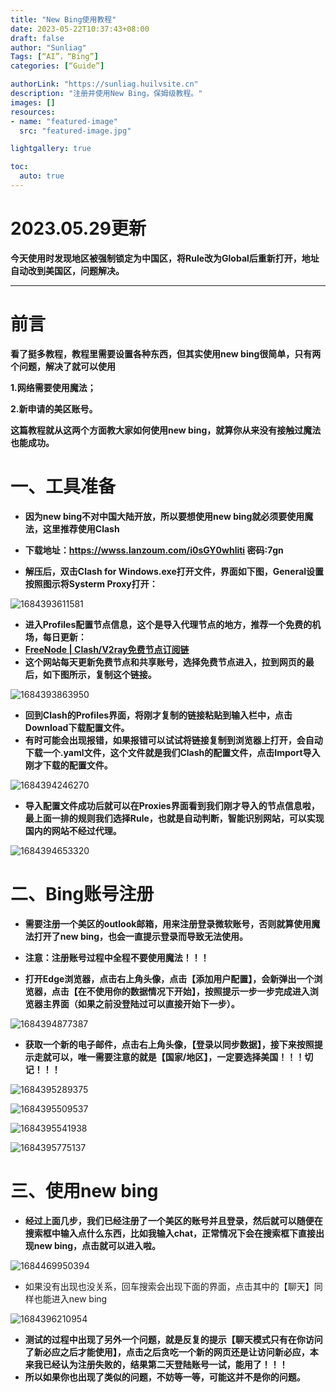 ```yaml
---
title: "New Bing使用教程"
date: 2023-05-22T10:37:43+08:00
draft: false
author: "Sunliag"
Tags: [“AI”，“Bing”] 
categories: [“Guide”]

authorLink: "https://sunliag.huilvsite.cn"
description: "注册并使用New Bing，保姆级教程。"
images: []
resources:
- name: "featured-image"
  src: "featured-image.jpg"

lightgallery: true

toc:
  auto: true
---
```

# 2023.05.29更新

**今天使用时发现地区被强制锁定为中国区，将Rule改为Global后重新打开，地址自动改到美国区，问题解决。**

---



# 前言

**看了挺多教程，教程里需要设置各种东西，但其实使用new bing很简单，只有两个问题，解决了就可以使用**

**1.网络需要使用魔法；**

**2.新申请的美区账号。**

**这篇教程就从这两个方面教大家如何使用new bing，就算你从来没有接触过魔法也能成功。**

# 一、工具准备

* **因为new bing不对中国大陆开放，所以要想使用new bing就必须要使用魔法，这里推荐使用Clash**
* **下载地址：https://wwss.lanzoum.com/i0sGY0whliti      密码:7gn**

* **解压后，双击Clash for Windows.exe打开文件，界面如下图，General设置按照图示将Systerm Proxy打开：**

![1684393611581](https://cdnjson.com/images/2023/05/22/1684393611581.png)

* **进入Profiles配置节点信息，这个是导入代理节点的地方，推荐一个免费的机场，每日更新：**
* [**FreeNode | Clash/V2ray免费节点订阅链**](https://freenode.me/)
* **这个网站每天更新免费节点和共享账号，选择免费节点进入，拉到网页的最后，如下图所示，复制这个链接。**

![1684393863950](https://cdnjson.com/images/2023/05/22/1684393863950.png)

* **回到Clash的Profiles界面，将刚才复制的链接粘贴到输入栏中，点击Download下载配置文件。**
* **有时可能会出现报错，如果报错可以试试将链接复制到浏览器上打开，会自动下载一个.yaml文件，这个文件就是我们Clash的配置文件，点击Import导入刚才下载的配置文件。**

![1684394246270](https://cdnjson.com/images/2023/05/22/1684394246270.png)

* **导入配置文件成功后就可以在Proxies界面看到我们刚才导入的节点信息啦，最上面一排的规则我们选择Rule，也就是自动判断，智能识别网站，可以实现国内的网站不经过代理。**

![1684394653320](https://cdnjson.com/images/2023/05/22/1684394653320.png)

# 二、Bing账号注册

* **需要注册一个美区的outlook邮箱，用来注册登录微软账号，否则就算使用魔法打开了new bing，也会一直提示登录而导致无法使用。**
* **注意：注册账号过程中全程不要使用魔法！！！**

* **打开Edge浏览器，点击右上角头像，点击【添加用户配置】，会新弹出一个浏览器，点击【在不使用你的数据情况下开始】，按照提示一步一步完成进入浏览器主界面（如果之前没登陆过可以直接开始下一步）。**

![1684394877387](https://cdnjson.com/images/2023/05/22/1684394877387.png)

* **获取一个新的电子邮件，点击右上角头像，【登录以同步数据】，接下来按照提示走就可以，唯一需要注意的就是【国家/地区】，一定要选择美国！！！切记！！！**

![1684395289375](https://cdnjson.com/images/2023/05/22/1684395289375.png)

![1684395509537](https://cdnjson.com/images/2023/05/22/1684395509537.png)

![1684395541938](https://cdnjson.com/images/2023/05/22/1684395541938.png)

![1684395775137](https://cdnjson.com/images/2023/05/22/1684395775137.png)

# 三、使用new bing

* **经过上面几步，我们已经注册了一个美区的账号并且登录，然后就可以随便在搜索框中输入点什么东西，比如我输入chat，正常情况下会在搜索框下直接出现new bing，点击就可以进入啦。**

![1684469950394](https://cdnjson.com/images/2023/05/22/1684469950394.png)

* 如果没有出现也没关系，回车搜索会出现下面的界面，点击其中的【聊天】同样也能进入new bing

![1684396210954](https://cdnjson.com/images/2023/05/22/1684396210954.png)

* **测试的过程中出现了另外一个问题，就是反复的提示【聊天模式只有在你访问了新必应之后才能使用】，点击之后贪吃一个新的网页还是让访问新必应，本来我已经认为注册失败的，结果第二天登陆账号一试，能用了！！！**
* **所以如果你也出现了类似的问题，不妨等一等，可能这并不是你的问题。**
